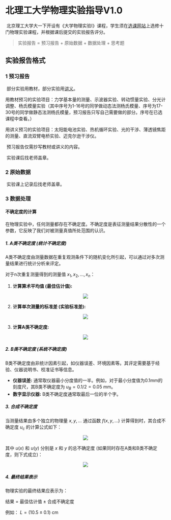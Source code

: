# 北理工大学物理实验指导V1.0

​	北京理工大学大一下开设有《大学物理实验Ⅰ》课程，学生须在[选课网站](https://webvpn.bit.edu.cn/https/77726476706e69737468656265737421e8fc0f9e2e2426557a1dc7af96/xsxkapp/sys/xsxkapp/*default/index.do)上选修十门物理实验课程，并根据课后提交的实验报告评分。

>实验报告 = 预习报告 + 原始数据 + 数据处理 + 思考题

## 实验报告格式

### 1 预习报告

​	部分实验用教材，部分实验用[讲义](https://pan.baidu.com/share/init?surl=EkUYU9W9eLU8YB8oUVNc8g?pwd=2fkz)。

​	用教材预习的实验项目：力学基本量的测量、示波器实验、转动惯量实验、分光计调整、杨氏模量实验（其中序号为1-16号的同学做动态法测杨氏模量、序号为17-30号的同学做静态法测杨氏模量，预习报告只写自己需要做的部分。序号在已选课程中查看。）

​	用讲义预习的实验项目：太阳能电池实验、热机循环实验、光的干涉、薄透镜焦距的测量、直流双臂电桥实验、迈克尔逊干涉仪。

​	预习报告仅需抄写教材或讲义的内容。

​	实验课后找老师盖章。

### 2 原始数据

​	实验课上记录后找老师盖章。

### 3 数据处理

#### 不确定度的计算

在物理实验中，任何测量都存在不确定度。不确定度是表征测量结果分散性的一个参数，它反映了我们对被测量真值所处范围的认识。

##### 1. A类不确定度 (统计不确定度)

A类不确定度由测量数据在重复观测条件下的随机变化所引起，可以通过对多次测量结果进行统计分析来评定。

对于n次重复测量得到的测量值 $x_1, x_2, ..., x_n$：

1.  **计算算术平均值 (最佳估计值):**
<div align="center">
<img src="https://latex.codecogs.com/svg.latex?%5Clarge%20%5Cbar%7Bx%7D%20%3D%20%5Cfrac%7B%5Csum%20x_i%7D%7Bn%7D" />
</div>

2.  **计算单次测量的标准差 (实验标准差):**
<div align="center">
<img src="https://latex.codecogs.com/svg.latex?%5Clarge%20s(x_i)%20%3D%20%5Csqrt%7B%5Cfrac%7B%5Csum%20(x_i%20-%20%5Cbar%7Bx%7D)%5E2%7D%7Bn-1%7D%7D" />
</div>

3.  **计算A类不确定度:**
<div align="center">
<img src="https://latex.codecogs.com/svg.latex?%5Clarge%20u_A%20%3D%20%5Cfrac%7Bs(x_i)%7D%7B%5Csqrt%7Bn%7D%7D" />
</div>

##### 2. B类不确定度 (系统不确定度)

B类不确定度由非统计因素引起，如仪器误差、环境因素等。其评定需要基于经验、仪器说明书、校准证书等信息。

*   **仪器误差:** 通常取仪器最小分度值的一半。例如，对于最小分度值为0.1mm的刻度尺，其B类不确定度为 $u_B = 0.1 / 2 = 0.05 \text{ mm}$。
*   **数字显示仪器:** B类不确定度通常取最后一位的半个字。

##### 3. 合成不确定度

当测量结果由多个独立的物理量 $x, y, ...$ 通过函数 $f(x, y, ...)$ 计算得到时，其合成不确定度 $u_c$ 的计算公式如下：

<div align="center">
<img src="https://latex.codecogs.com/svg.latex?%5Clarge%20u_c%20%3D%20%5Csqrt%7B(%5Cfrac%7B%5Cpartial%20f%7D%7B%5Cpartial%20x%7D)%5E2%20u(x)%5E2%20%2B%20(%5Cfrac%7B%5Cpartial%20f%7D%7B%5Cpartial%20y%7D)%5E2%20u(y)%5E2%20%2B%20...%7D" />
</div>

其中 $u(x)$ 和 $u(y)$ 分别是 $x$ 和 $y$ 的总不确定度 (如果同时存在A类和B类不确定度，则下式成立)：
<div align="center">
<img src="https://latex.codecogs.com/svg.latex?%5Clarge%20u(x)%20%3D%20%5Csqrt%7Bu_A(x)%5E2%20%2B%20u_B(x)%5E2%7D" />
</div>

##### 4. 最终结果表示

物理实验的最终结果应表示为：

结果 = 最佳估计值 ± 合成不确定度

例如： $L = (10.5 \pm 0.1) \text{ cm}$ 

